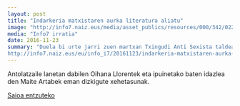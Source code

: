 ```yaml
---
layout: post
title: "Indarkeria matxistaren aurka literatura aliatu"
image: "http://info7.naiz.eus/media/asset_publics/resources/000/342/022/news_landscape/asun.jpg?1479910055"
media: "Info7 irratia"
date: 2016-11-23
summary: "Duela bi urte jarri zuen martxan Txingudi Anti Sexista taldeak Asun Casasola Ipuin Lehiaketa, indarkeria sexistarik gabeko jendartea irudikatzea helburu duen ekimena. Ustekabean 500 ipuin jaso dituzte urte hauetan eta horiekin Gogoratzen nauzuenetan liburua kaleratu dute. Casasola bera, Nagore Laffage zenaren ama, oso eskertua dago.
http://info7.naiz.eus/eu/info_i7/20161123/indarkeria-matxistaren-aurka-literatura-aliatu"
---
```


Antolatzaile lanetan dabilen Oihana Llorentek eta ipuinetako baten idazlea den Maite Artabek eman dizkigute xehetasunak.

[Saioa entzuteko](http://info7.naiz.eus/eu/info_i7/20161123/indarkeria-matxistaren-aurka-literatura-aliatu)
